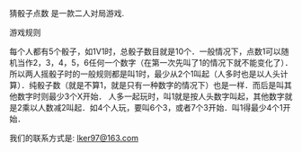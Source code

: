    猜骰子点数 是一款二人对局游戏.
   
   游戏规则

每个人都有5个骰子，如1V1时，总骰子数目就是10个．一般情况下，点数1可以随机当作2，3，4，5，6任何一个数字（在第一次先叫了1的情况下就不能变化了）．所以两人摇骰子时的一般规则都是叫1时，最少从2个1叫起（人多时也是以人头计算）．纯骰子数（就是不算1，就是只有一种数字的情况下）也是一样．而后是叫其他数字时则最少3个X开始． 人多一起玩时，叫1就是按人头数字叫起，其他数字就是2乘以人数减2叫起．如4个人玩，要叫6个3，或者7个3开始．叫1得最少4个1开始．

我们的联系方式是:  lker97@163.com
